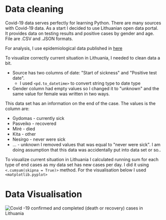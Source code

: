 # Data cleaning

Covid-19 data serves perfectly for learning Python. There are many sources with Covid-19 data. As a start I decided to use Lithuanian open data portal. It provides data on testing results and positive cases by gender and age. File are .CSV and .JSON formats.

For analysis, I use epidemiological data published in [here](https://data.gov.lt/dataset/covid-19-epidemiologiniai-duomenys)

To visualize correctly current situation in Lithuania, I needed to clean data a bit.
  * Source has two columns of date: "Start of sickness" and "Positive test date". 
    * I used `<pd.to_datetime>` to convert string type to date type 
  * Gender column had empty values so I changed it to "unknown" and the same value for female was written in two ways.

This data set has an information on the end of the case. The values is the column are:
   * Gydomas - currently sick
   * Pasveiko - recovered   
   * Mirė - died         
   * Kita - other         
   * Nesirgo - never were sick
   * ...     - unknown
I removed values that was equal to "never were sick". I am doing assumption that this data was accidentally put into data set or so..    

To visualize current situation in Lithuania I calculated running sum for each type of end cases as my data set has new cases per day. I did it using `<.cumsum(skipna = True)>` method. For the visualisation below I used `<matplotlib.pyplot>`

# Data Visualisation

![Covid -19 confirmed and completed (death or recovery) cases in Lithuania](https://github.com/WindyCatHub/Journey-to-Data-Science/blob/main/image/download%20(1).png?raw=true)

